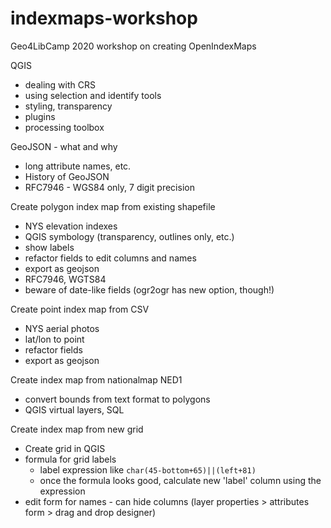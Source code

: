 # indexmaps-workshop
Geo4LibCamp 2020 workshop on creating OpenIndexMaps

QGIS
- dealing with CRS
- using selection and identify tools
- styling, transparency
- plugins
- processing toolbox

GeoJSON - what and why
- long attribute names, etc.
- History of GeoJSON
- RFC7946 - WGS84 only, 7 digit precision

Create polygon index map from existing shapefile
- NYS elevation indexes
- QGIS symbology (transparency, outlines only, etc.)
- show labels
- refactor fields to edit columns and names
- export as geojson
- RFC7946, WGTS84
- beware of date-like fields (ogr2ogr has new option, though!)

Create point index map from CSV
- NYS aerial photos
- lat/lon to point
- refactor fields
- export as geojson

Create index map from nationalmap NED1
- convert bounds from text format to polygons
- QGIS virtual layers, SQL

Create index map from new grid
- Create grid in QGIS
- formula for grid labels
  - label expression like `char(45-bottom+65)||(left+81)`
  - once the formula looks good, calculate new 'label' column using the expression
- edit form for names - can hide columns (layer properties > attributes form > drag and drop designer)

